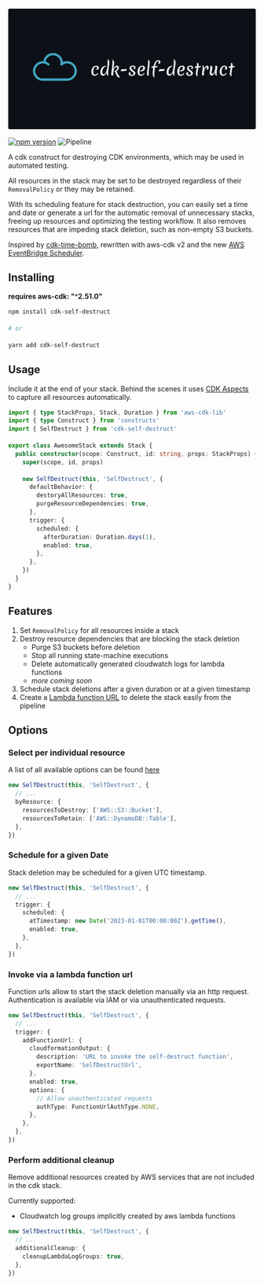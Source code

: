 [![cdk-self-destruct](logo.png)](https://github.com/NimmLor/cdk-self-destruct)

[![npm version](https://badge.fury.io/js/cdk-self-destruct.svg)](https://npmjs.com/package/cdk-self-destruct)
![Pipeline](https://github.com/NimmLor/cdk-self-destruct/actions/workflows/release.yml/badge.svg)

A cdk construct for destroying CDK environments, which may be used in automated testing.

All resources in the stack may be set to be destroyed regardless of their `RemovalPolicy` or they may be retained.

With its scheduling feature for stack destruction, you can easily set a time and date or generate a url for the automatic removal of unnecessary stacks, freeing up resources and optimizing the testing workflow. It also removes resources that are impeding stack deletion, such as non-empty S3 buckets.

Inspired by [cdk-time-bomb](https://github.com/jmb12686/cdk-time-bomb), rewritten with aws-cdk v2 and the new [AWS EventBridge Scheduler](https://aws.amazon.com/de/blogs/compute/introducing-amazon-eventbridge-scheduler).

## Installing

**requires aws-cdk: "^2.51.0"**

```bash
npm install cdk-self-destruct

# or

yarn add cdk-self-destruct
```

## Usage

Include it at the end of your stack. Behind the scenes it uses [CDK Aspects](https://docs.aws.amazon.com/cdk/v2/guide/aspects.html) to capture all resources automatically.

```ts
import { type StackProps, Stack, Duration } from 'aws-cdk-lib'
import { type Construct } from 'constructs'
import { SelfDestruct } from 'cdk-self-destruct'

export class AwesomeStack extends Stack {
  public constructor(scope: Construct, id: string, props: StackProps) {
    super(scope, id, props)

    new SelfDestruct(this, 'SelfDestruct', {
      defaultBehavior: {
        destoryAllResources: true,
        purgeResourceDependencies: true,
      },
      trigger: {
        scheduled: {
          afterDuration: Duration.days(1),
          enabled: true,
        },
      },
    })
  }
}
```

## Features

1. Set `RemovalPolicy` for all resources inside a stack
2. Destroy resource dependencies that are blocking the stack deletion
   - Purge S3 buckets before deletion
   - Stop all running state-machine executions
   - Delete automatically generated cloudwatch logs for lambda functions
   - _more coming soon_
3. Schedule stack deletions after a given duration or at a given timestamp
4. Create a [Lambda function URL](https://docs.aws.amazon.com/lambda/latest/dg/lambda-urls.html) to delete the stack easily from the pipeline

## Options

### Select per individual resource

A list of all available options can be found [here](https://docs.aws.amazon.com/AWSCloudFormation/latest/UserGuide/aws-template-resource-type-ref.html)

```ts
new SelfDestruct(this, 'SelfDestruct', {
  // ...
  byResource: {
    resourcesToDestroy: ['AWS::S3::Bucket'],
    resourcesToRetain: ['AWS::DynamoDB::Table'],
  },
})
```

### Schedule for a given Date

Stack deletion may be scheduled for a given UTC timestamp.

```ts
new SelfDestruct(this, 'SelfDestruct', {
  // ...
  trigger: {
    scheduled: {
      atTimestamp: new Date('2023-01-01T00:00:00Z').getTime(),
      enabled: true,
    },
  },
})
```

### Invoke via a lambda function url

Function urls allow to start the stack deletion manually via an http request.
Authentication is available via IAM or via unauthenticated requests.

```ts
new SelfDestruct(this, 'SelfDestruct', {
  // ...
  trigger: {
    addFunctionUrl: {
      cloudformationOutput: {
        description: 'URL to invoke the self-destruct function',
        exportName: 'SelfDestructUrl',
      },
      enabled: true,
      options: {
        // Allow unauthenticated requests
        authType: FunctionUrlAuthType.NONE,
      },
    },
  },
})
```

### Perform additional cleanup

Remove additional resources created by AWS services that are not included in the cdk stack.

Currently supported:

- Cloudwatch log groups implicitly created by aws lambda functions

```ts
new SelfDestruct(this, 'SelfDestruct', {
  // ...
  additionalCleanup: {
    cleanupLambdaLogGroups: true,
  },
})
```
